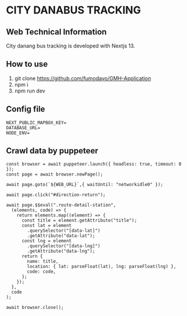 # CITY DANABUS TRACKING

## Web Technical Information

City danang bus tracking is developed with Nextjs 13.

## How to use

1. git clone https://github.com/fumodayo/GMH-Application
2. npm i
3. npm run dev

## Config file

```
NEXT_PUBLIC_MAPBOX_KEY=
DATABASE_URL=
NODE_ENV=
```

## Crawl data by puppeteer
```
const browser = await puppeteer.launch({ headless: true, timeout: 0 });
const page = await browser.newPage();

await page.goto(`${WEB_URL}`,{ waitUntil: "networkidle0" });

await page.click("#direction-return");

await page.$$eval(".route-detail-station",
  (elements, code) => {
    return elements.map((element) => {
      const title = element.getAttribute("title");
      const lat = element
        .querySelector("[data-lat]")
        .getAttribute("data-lat");
      const lng = element
        .querySelector("[data-lng]")
        .getAttribute("data-lng");
      return {
        name: title,
        location: { lat: parseFloat(lat), lng: parseFloat(lng) },
        code: code,
      };
    });
  }, 
  code
);

await browser.close();
```
